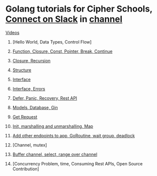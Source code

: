 # Golang tutorials for Cipher Schools, [Connect on Slack](https://join.slack.com/t/letusdevelopworkspace/shared_invite/zt-13cmdkzxe-d_FUqnDy9nQAww35rAL7Sw) in [channel](https://letusdevelopworkspace.slack.com/archives/C031W0L5F1A) 
[Videos](https://cipherschools.com/videopage?courseid=61eb8f69b03d7322f7718b11&video=1)


1. [Hello World, Data Types, Control Flow] 

2. [Function, Closure, Const, Pointer, Break, Continue](https://cipherschools.com/videopage?courseid=61eb8f69b03d7322f7718b11&video=1)

3. [Closure, Recursion](https://cipherschools.com/videopage?courseid=61eb8f69b03d7322f7718b11&video=2)

4. [Structure](https://cipherschools.com/videopage?courseid=61eb8f69b03d7322f7718b11&video=5)

5. [Interface](https://cipherschools.com/videopage?courseid=61eb8f69b03d7322f7718b11&video=6)

6. [Interface, Errors](https://cipherschools.com/videopage?courseid=61eb8f69b03d7322f7718b11&video=7)

7. [Defer, Panic, Recovery, Rest API](https://cipherschools.com/videopage?courseid=61eb8f69b03d7322f7718b11&video=8)

8. [Models, Database, Gin](https://cipherschools.com/videopage?courseid=61eb8f69b03d7322f7718b11&video=9)

9. [Get Request](https://cipherschools.com/videopage?courseid=61eb8f69b03d7322f7718b11&video=10)

10. [Init, marshalling and unmarshalling, Map](https://cipherschools.com/videopage?courseid=61eb8f69b03d7322f7718b11&video=11)

11. [Add other endpoints to app, GoRoutine, wait group, deadlock](https://cipherschools.com/videopage?courseid=61eb8f69b03d7322f7718b11&video=12)
 
12. [Channel, mutex]

13. [Buffer channel, select, range over channel](https://cipherschools.com/videopage?courseid=61eb8f69b03d7322f7718b11&video=16)

14. [Concurrency Problem, time, Consuming Rest APIs, Open Source Contribution]

